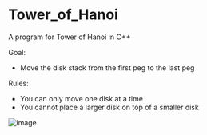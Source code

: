 # Tower_of_Hanoi
A program for Tower of Hanoi in C++

Goal: 
* Move the disk stack from the first peg to the last peg

Rules:
* You can only move one disk at a time
* You cannot place a larger disk on top of a smaller disk

![image](https://user-images.githubusercontent.com/69769369/174490111-730bf24b-9843-40c1-ae76-f2ca11c84f2e.png)

